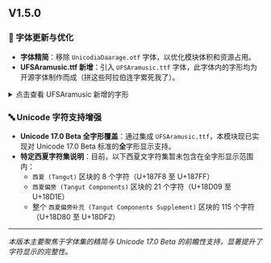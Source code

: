 
## V1.5.0

### 📝 字体更新与优化
- **字体精简**：移除 `UnicodiaDaarage.otf` 字体，以优化模块体积和资源占用。
- **UFSAramusic.ttf 新增**：引入 `UFSAramusic.ttf` 字体，此字体内的字形均为开源字体制作而成（拼这些阿拉伯连字累死我了）。

<details>
<summary>点击查看 UFSAramusic 新增的字形</summary>

- **亚美尼亚文 (Armenian)**：新增 3 个字形
  ```
  ՘ (U+0558)  ֋ (U+058B)  ֌ (U+058C)
  ```

- **阿拉伯文扩充乙 (Arabic Extended-B)**：新增 1 个字形
  ```
  ࢏ (U+088F)
  ```

- **阿拉伯文扩充甲 (Arabic Extended-A)**：新增 25 个字形
  ```
  ﯃ (U+FBC3)  ﯄ (U+FBC4)  ﯅ (U+FBC5)  ﯆ (U+FBC6)  ﯇ (U+FBC7)
  ﯈ (U+FBC8)  ﯉ (U+FBC9)  ﯊ (U+FBCA)  ﯋ (U+FBCB)  ﯌ (U+FBCC)
  ﯍ (U+FBCD)  ﯎ (U+FBCE)  ﯏ (U+FBCF)  ﯐ (U+FBD0)  ﯑ (U+FBD1)
  ﯒ (U+FBD2)  ﶐ (U+FD90)  ﶑ (U+FD91)  ﷈ (U+FDC8)  ﷉ (U+FDC9)
  ﷊ (U+FDCA)  ﷋ (U+FDCB)  ﷌ (U+FDCC)  ﷍ (U+FDCD)  ﷎ (U+FDCE)
  ```

- **阿拉伯扩充丙 (Arabic Extended-C)**：新增 13 个字形
  ```
   𐻅 (U+10EC5)  𐻆 (U+10EC6)  𐻐 (U+10ED0)  𐻑 (U+10ED1)  𐻒 (U+10ED2)
   𐻓 (U+10ED3)  𐻔 (U+10ED4)  𐻕 (U+10ED5)  𐻖 (U+10ED6)  𐻗 (U+10ED7)
   𐻘 (U+10ED8)  𐻺 (U+10EFA)  𐻻 (U+10EFB)
  ```

- **乐符 (Musical Symbols)**：新增 23 个字形
  ```
   𝄧 (U+1D127)  𝄨 (U+1D128)  𝇫 (U+1D1EB)  𝇬 (U+1D1EC)  𝇭 (U+1D1ED)
   𝇮 (U+1D1EE)  𝇯 (U+1D1EF)  𝇰 (U+1D1F0)  𝇱 (U+1D1F1)  𝇲 (U+1D1F2)
   𝇳 (U+1D1F3)  𝇴 (U+1D1F4)  𝇵 (U+1D1F5)  𝇶 (U+1D1F6)  𝇷 (U+1D1F7)
   𝇸 (U+1D1F8)  𝇹 (U+1D1F9)  𝇺 (U+1D1FA)  𝇻 (U+1D1FB)  𝇼 (U+1D1FC)
   𝇽 (U+1D1FD)  𝇾 (U+1D1FE)  𝇿 (U+1D1FF)
  ```

- **拉丁扩充庚 (Latin Extended-G)**：新增 22 个字形
  ```
   𝼟 (U+1DF1F)  𝼠 (U+1DF20)  𝼡 (U+1DF21)  𝼢 (U+1DF22)  𝼣 (U+1DF23)
   𝼤 (U+1DF24)  𝼫 (U+1DF2B)  𝼬 (U+1DF2C)  𝼭 (U+1DF2D)  𝼮 (U+1DF2E)
   𝼯 (U+1DF2F)  𝼰 (U+1DF30)  𝼱 (U+1DF31)  𝼲 (U+1DF32)  𝼳 (U+1DF33)
   𝼴 (U+1DF34)  𝼵 (U+1DF35)  𝼶 (U+1DF36)  𝼷 (U+1DF37)  𝼸 (U+1DF38)
   𝼹 (U+1DF39)  𝼺 (U+1DF3A)
  ```

</details>

### 🔤 Unicode 字符支持增强
- **Unicode 17.0 Beta 全字形覆盖**：通过集成 `UFSAramusic.ttf`，本模块现已实现对 Unicode 17.0 Beta 标准的**全**字形显示支持。
- **特定西夏字符集说明**：目前，以下西夏文字符集暂未包含在全字形显示范围内：
    - `西夏 (Tangut)` 区块的 8 个字符（U+187F8 至 U+187FF）
    - `西夏偏旁 (Tangut Components)` 区块的 21 个字符（U+18D09 至 U+18D1E）
    - 整个 `西夏偏旁补充 (Tangut Components Supplement)` 区块的 115 个字符（U+18D80 至 U+18DF2）

---
*本版本主要聚焦于字体集的精简与 Unicode 17.0 Beta 的前瞻性支持，显著提升了字符显示的完整性。*
